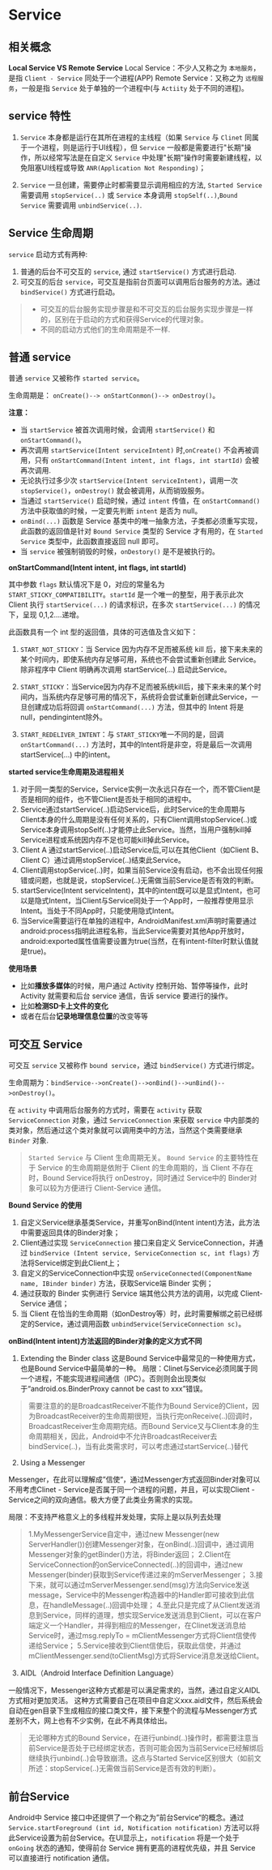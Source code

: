 # Service

## 相关概念

**Local Service  VS Remote Service**
Local Service：不少人又称之为 `本地服务`，是指 `Client - Service` 同处于一个进程(APP)
Remote Service：又称之为 `远程服务`，一般是指 `Service` 处于单独的一个进程中(与 `Actiity` 处于不同的进程)。

## service 特性

1. `Service` 本身都是运行在其所在进程的主线程（如果 `Service` 与 `Clinet` 同属于一个进程，则是运行于UI线程），但 `Service` 一般都是需要进行"长期"操作，所以经常写法是在自定义 `Service` 中处理"长期"操作时需要新建线程，以免阻塞UI线程或导致 `ANR(Application Not Responding)`；

2. `Service` 一旦创建，需要停止时都需要显示调用相应的方法, `Started Service` 需要调用 `stopService(..)` 或 `Service` 本身调用 `stopSelf(..)`,`Bound Service` 需要调用 `unbindService(..)`. 

## Service 生命周期

`service` 启动方式有两种:
1. 普通的后台不可交互的 `service`, 通过 `startService()` 方式进行启动.
2. 可交互的后台 `service`，可交互是指前台页面可以调用后台服务的方法。通过 `bindService()` 方式进行启动。

>- 可交互的后台服务实现步骤是和不可交互的后台服务实现步骤是一样的，区别在于启动的方式和获得Service的代理对象。
>- 不同的启动方式他们的生命周期是不一样.

## 普通 service

普通 `service` 又被称作 `started service`。

生命周期是： `onCreate()--> onStartConmon()--> onDestroy()`。

**注意：**
- 当 `startService` 被首次调用时候，会调用 `startService()` 和 `onStartCommand()`。
- 再次调用 `startService(Intent serviceIntent)` 时,`onCreate()` 不会再被调用，只有 `onStartCommand(Intent intent, int flags, int startId)` 会被再次调用.
- 无论执行过多少次 `startService(Intent serviceIntent)`，调用一次 `stopService()`，`onDestroy()` 就会被调用，从而销毁服务。
- 当通过 `startService()` 启动时候，通过 `intent` 传值，在 `onStartCommand()` 方法中获取值的时候，一定要先判断 `intent` 是否为 null。
- `onBind(...)` 函数是 Service 基类中的唯一抽象方法，子类都必须重写实现，此函数的返回值是针对 `Bound Service` 类型的 Service 才有用的，在 `Started Service` 类型中，此函数直接返回 null 即可。
- 当 `service` 被强制销毁的时候，`onDestory()` 是不是被执行的。

**onStartCommand(Intent intent, int flags, int startId)**

其中参数 `flags` 默认情况下是 0，对应的常量名为 `START_STICKY_COMPATIBILITY`。`startId` 是一个唯一的整型，用于表示此次 Client 执行 `startService(...)` 的请求标识，在多次 `startService(...)` 的情况下，呈现 0,1,2....递增。

此函数具有一个 int 型的返回值，具体的可选值及含义如下：

1. `START_NOT_STICKY`：当 Service 因为内存不足而被系统 kill 后，接下来未来的某个时间内，即使系统内存足够可用，系统也不会尝试重新创建此 Service。除非程序中 Client 明确再次调用 startService(...) 启动此Service。

2. `START_STICKY`：当Service因为内存不足而被系统kill后，接下来未来的某个时间内，当系统内存足够可用的情况下，系统将会尝试重新创建此Service，一旦创建成功后将回调 `onStartCommand(...)` 方法，但其中的 Intent 将是 null，pendingintent除外。

3. `START_REDELIVER_INTENT`：与 `START_STICKY`唯一不同的是，回调 `onStartCommand(...)` 方法时，其中的Intent将是非空，将是最后一次调用 startService(...) 中的intent。

**started service生命周期及进程相关**

1. 对于同一类型的Service，Service实例一次永远只存在一个，而不管Client是否是相同的组件，也不管Client是否处于相同的进程中。
2. Service通过startService(..)启动Service后，此时Service的生命周期与Client本身的什么周期是没有任何关系的，只有Client调用stopService(..)或Service本身调用stopSelf(..)才能停止此Service。当然，当用户强制kill掉Service进程或系统因内存不足也可能kill掉此Service。
3. Client A 通过startService(..)启动Service后,可以在其他Client（如Client B、Client C）通过调用stopService(..)结束此Service。
4. Client调用stopService(..)时，如果当前Service没有启动，也不会出现任何报错或问题，也就是说，stopService(..)无需做当前Service是否有效的判断。
5. startService(Intent serviceIntent)，其中的intent既可以是显式Intent，也可以是隐式Intent，当Client与Service同处于一个App时，一般推荐使用显示Intent。当处于不同App时，只能使用隐式Intent。
6. 当Service需要运行在单独的进程中，AndroidManifest.xml声明时需要通过android:process指明此进程名称，当此Service需要对其他App开放时，android:exported属性值需要设置为true(当然，在有intent-filter时默认值就是true)。

**使用场景**

- 比如**播放多媒体**的时候，用户通过 Activity 控制开始、暂停等操作，此时 Activity 就需要和后台 service 通信，告诉 service 要进行的操作。
- 比如**检测SD卡上文件的变化**
- 或者在后台**记录地理信息位置**的改变等等

## 可交互 Service

可交互 `service` 又被称作 `bound service`，通过 `bindService()` 方式进行绑定。

生命周期为：`bindService-->onCreate()-->onBind()-->unBind()-->onDestroy()`。

在 `activity` 中调用后台服务的方式时，需要在 `activity` 获取 `ServiceConnection` 对象，通过 `ServiceConnection` 来获取 `service` 中内部类的类对象，然后通过这个类对象就可以调用类中的方法，当然这个类需要继承 `Binder` 对象.

> `Started Service` 与 Client 生命周期无关。
> `Bound Service` 的主要特性在于 Service 的生命周期是依附于 Client 的生命周期的，当 Client 不存在时，Bound Service将执行 onDestroy，同时通过 Service中的 Binder对象可以较为方便进行 Client-Service 通信。

**Bound Service 的使用**

1. 自定义Service继承基类Service，并重写onBind(Intent intent)方法，此方法中需要返回具体的Binder对象；
2. Client通过实现 `ServiceConnection` 接口来自定义 ServiceConnection，并通过 `bindService (Intent service, ServiceConnection sc, int flags)` 方法将Service绑定到此Client上；
3. 自定义的ServiceConnection中实现 `onServiceConnected(ComponentName name, IBinder binder)` 方法，获取Service端 Binder 实例；
4. 通过获取的 Binder 实例进行 Service 端其他公共方法的调用，以完成 Client-Service 通信；
5. 当 Client 在恰当的生命周期（如onDestroy等）时，此时需要解绑之前已经绑定的Service，通过调用函数 `unbindService(ServiceConnection sc)`。

**onBind(Intent intent)方法返回的Binder对象的定义方式不同**

1. Extending the Binder class
这是Bound Service中最常见的一种使用方式，也是Bound Service中最简单的一种。
局限：Clinet与Service必须同属于同一个进程，不能实现进程间通信（IPC）。否则则会出现类似于“android.os.BinderProxy cannot be cast to xxx”错误。

> 需要注意的的是BroadcastReceiver不能作为Bound Service的Client，因为BroadcastReceiver的生命周期很短，当执行完onReceive(..)回调时，BroadcastReceiver生命周期完结。而Bound Service又与Client本身的生命周期相关，因此，Android中不允许BroadcastReceiver去bindService(..)，当有此类需求时，可以考虑通过startService(..)替代

2. Using a Messenger

Messenger，在此可以理解成”信使“，通过Messenger方式返回Binder对象可以不用考虑Clinet - Service是否属于同一个进程的问题，并且，可以实现Client - Service之间的双向通信。极大方便了此类业务需求的实现。

局限：不支持严格意义上的多线程并发处理，实际上是以队列去处理

> 1.MyMessengerService自定中，通过new Messenger(new ServerHandler())创建Messenger对象，在onBind(..)回调中，通过调用Messenger对象的getBinder()方法，将Binder返回；
> 2.Client在ServiceConnection的onServiceConnected(..)的回调中，通过new Messenger(binder)获取到Service传递过来的mServerMessenger；
> 3.接下来，就可以通过mServerMessenger.send(msg)方法向Service发送message，Service中的Messenger构造器中的Handler即可接收到此信息，在handleMessage(..)回调中处理；
> 4.至此只是完成了从Client发送消息到Service，同样的道理，想实现Service发送消息到Client，可以在客户端定义一个Handler，并得到相应的Messenger，在Clinet发送消息给Service时，通过msg.replyTo = mClientMessenger方式将Client信使传递给Service；
> 5.Service接收到Client信使后，获取此信使，并通过mClientMessenger.send(toClientMsg)方式将Service消息发送给Client。

3. AIDL（Android Interface Definition Language）

一般情况下，Messenger这种方式都是可以满足需求的，当然，通过自定义AIDL方式相对更加灵活。
这种方式需要自己在项目中自定义xxx.aidl文件，然后系统会自动在gen目录下生成相应的接口类文件，接下来整个的流程与Messenger方式差别不大，网上也有不少实例，在此不再具体给出。

> 无论哪种方式的Bound Service，在进行unbind(..)操作时，都需要注意当前Service是否处于已经绑定状态，否则可能会因为当前Service已经解绑后继续执行unbind(..)会导致崩溃。这点与Started Service区别很大（如前文所述：stopService(..)无需做当前Service是否有效的判断）。


## 前台Service

Android中 Service 接口中还提供了一个称之为”前台Service“的概念。通过 `Service.startForeground (int id, Notification notification)` 方法可以将此Service设置为前台Service。在UI显示上，`notification` 将是一个处于 `onGoing` 状态的通知，使得前台 Service 拥有更高的进程优先级，并且 Service 可以直接进行 notification 通信。

